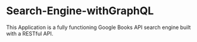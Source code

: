 # Search-Engine-withGraphQL
This Application is a fully functioning Google Books API search engine built with a RESTful API.
